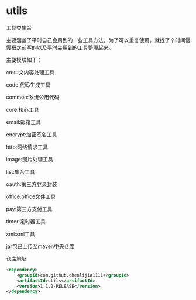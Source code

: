 # utils
工具类集合

主要涵盖了平时自己会用到的一些工具方法，为了可以重复使用，就找了个时间慢慢把之前写的以及平时会用到的工具整理起来。

主要模块如下：

cn:中文内容处理工具

code:代码生成工具

common:系统公用代码

core:核心工具

email:邮箱工具

encrypt:加密签名工具

http:网络请求工具

image:图片处理工具

list:集合工具

oauth:第三方登录封装

office:office文件工具

pay:第三方支付工具

timer:定时器工具

xml:xml工具

jar包已上传至maven中央仓库

仓库地址

~~~xml
<dependency>
    <groupId>com.github.chenlijia1111</groupId>
    <artifactId>utils</artifactId>
    <version>1.1.2-RELEASE</version>
</dependency>
~~~

